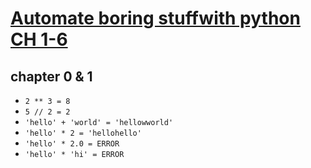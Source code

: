 # [Automate boring stuffwith python CH 1-6](https://automatetheboringstuff.com)
## chapter 0 & 1
* ```2 ** 3 = 8```
* ```5 // 2 = 2```
* ```'hello' + 'world' = 'hellowworld'```
* ```'hello' * 2 = 'hellohello'```
* ```'hello' * 2.0 = ERROR```
* ```'hello' * 'hi' = ERROR```

